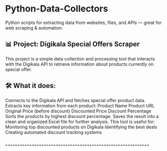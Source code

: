 # Python-Data-Collectors
Python scripts for extracting data from websites, files, and APIs — great for web scraping &amp; automation.

## 📊 Project: Digikala Special Offers Scraper
This project is a simple data collection and processing tool that interacts with the Digikala API to retrieve information about products currently on special offer.
## 🛠 What it does:
Connects to the Digikala API and fetches special offer product data.
Extracts key information from each product:
Product Name
Product URL
Original Price (before discount)
Discounted Price
Discount Percentage
Sorts the products by highest discount percentage.
Saves the result into a clean and organized Excel file for further analysis.
This tool is useful for:
Monitoring top discounted products on Digikala
Identifying the best deals
Creating automated discount tracking systems
### ------------------------------------------------------------
